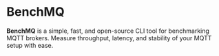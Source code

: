 # BenchMQ

**BenchMQ** is a simple, fast, and open-source CLI tool for benchmarking MQTT brokers. Measure throughput, latency, and stability of your MQTT setup with ease.
